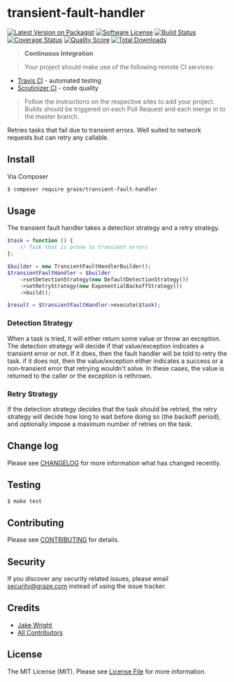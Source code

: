 # transient-fault-handler

[![Latest Version on Packagist](https://img.shields.io/packagist/v/graze/transient-fault-handler.svg?style=flat-square)](https://packagist.org/packages/graze/transient-fault-handler)
[![Software License](https://img.shields.io/badge/license-MIT-brightgreen.svg?style=flat-square)](LICENSE.md)
[![Build Status](https://img.shields.io/travis/graze/transient-fault-handler/master.svg?style=flat-square)](https://travis-ci.org/graze/transient-fault-handler)
[![Coverage Status](https://img.shields.io/scrutinizer/coverage/g/graze/transient-fault-handler.svg?style=flat-square)](https://scrutinizer-ci.com/g/graze/transient-fault-handler/code-structure)
[![Quality Score](https://img.shields.io/scrutinizer/g/graze/transient-fault-handler.svg?style=flat-square)](https://scrutinizer-ci.com/g/graze/transient-fault-handler)
[![Total Downloads](https://img.shields.io/packagist/dt/graze/transient-fault-handler.svg?style=flat-square)](https://packagist.org/packages/graze/transient-fault-handler)

>**Continuous Integration**

>Your project should make use of the following remote CI services:
- [Travis CI](https://travis-ci.org/graze/) - automated testing
- [Scrutinizer CI](https://scrutinizer-ci.com/organizations/graze/repositories) - code quality

>Follow the instructions on the respective sites to add your project. Builds should be triggered on each Pull Request and each merge in to the master branch.

Retries tasks that fail due to transient errors. Well suited to network requests but can retry any callable.

## Install

Via Composer

``` bash
$ composer require graze/transient-fault-handler
```

## Usage

The transient fault handler takes a detection strategy and a retry strategy.

``` php
$task = function () {
    // Task that is prone to transient errors
};

$builder = new TransientFaultHandlerBuilder();
$transientFaultHandler = $builder
    ->setDetectionStrategy(new DefaultDetectionStrategy())
    ->setRetryStrategy(new ExponentialBackoffStrategy())
    ->build();

$result = $transientFaultHandler->execute($task);
```

### Detection Strategy

When a task is tried, it will either return some value or throw an exception. The detection strategy will decide if that value/exception indicates a transient error or not. If it does, then the fault handler will be told to retry the task. if it does not, then the value/exception either indicates a success or a non-transient error that retrying wouldn't solve. In these cases, the value is returned to the caller or the exception is rethrown.

### Retry Strategy

If the detection strategy decides that the task should be retried, the retry strategy will decide how long to wait before doing so (the backoff period), and optionally impose a maximum number of retries on the task.


## Change log

Please see [CHANGELOG](CHANGELOG.md) for more information what has changed recently.

## Testing

``` bash
$ make test
```

## Contributing

Please see [CONTRIBUTING](CONTRIBUTING.md) for details.

## Security

If you discover any security related issues, please email security@graze.com instead of using the issue tracker.

## Credits

- [Jake Wright](https://github.com/jakewright)
- [All Contributors](../../contributors)

## License

The MIT License (MIT). Please see [License File](LICENSE.md) for more information.
